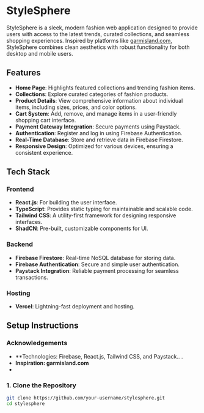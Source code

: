 # **StyleSphere**  

StyleSphere is a sleek, modern fashion web application designed to provide users with access to the latest trends, curated collections, and seamless shopping experiences. Inspired by platforms like [garmisland.com](https://garmisland.com/), StyleSphere combines clean aesthetics with robust functionality for both desktop and mobile users.  

## **Features**  

- **Home Page**: Highlights featured collections and trending fashion items.  
- **Collections**: Explore curated categories of fashion products.  
- **Product Details**: View comprehensive information about individual items, including sizes, prices, and color options.  
- **Cart System**: Add, remove, and manage items in a user-friendly shopping cart interface.  
- **Payment Gateway Integration**: Secure payments using Paystack.  
- **Authentication**: Register and log in using Firebase Authentication.  
- **Real-Time Database**: Store and retrieve data in Firebase Firestore.  
- **Responsive Design**: Optimized for various devices, ensuring a consistent experience.  

## **Tech Stack**  

### **Frontend**  
- **React.js**: For building the user interface.  
- **TypeScript**: Provides static typing for maintainable and scalable code.  
- **Tailwind CSS**: A utility-first framework for designing responsive interfaces.  
- **ShadCN**: Pre-built, customizable components for UI.  

### **Backend**  
- **Firebase Firestore**: Real-time NoSQL database for storing data.  
- **Firebase Authentication**: Secure and simple user authentication.  
- **Paystack Integration**: Reliable payment processing for seamless transactions.  

### **Hosting**  
- **Vercel**: Lightning-fast deployment and hosting.  

## **Setup Instructions**  

### **Acknowledgements**  
- **Technologies: Firebase, React.js, Tailwind CSS, and Paystack.. .  
- **Inspiration: garmisland.com**
- 
### **1. Clone the Repository**  
```bash  
git clone https://github.com/your-username/stylesphere.git  
cd stylesphere  


